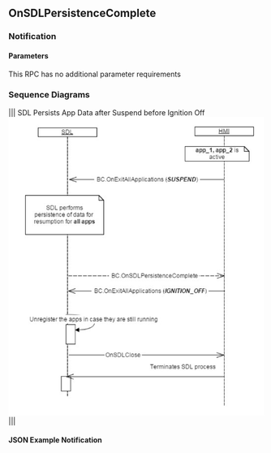 ## OnSDLPersistenceComplete


### Notification

#### Parameters

This RPC has no additional parameter requirements

### Sequence Diagrams
|||
SDL Persists App Data after Suspend before Ignition Off
![OnSDLPersistenceComplete](./assets/OnSDLPersistenceComplete.png)
|||

#### JSON Example Notification
```json

```
